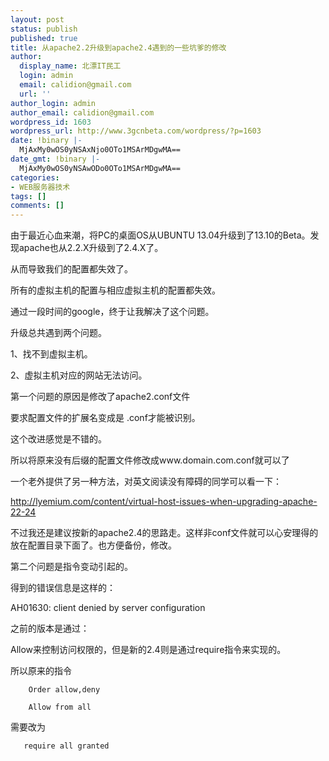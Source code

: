 ```yaml
---
layout: post
status: publish
published: true
title: 从apache2.2升级到apache2.4遇到的一些坑爹的修改
author:
  display_name: 北漂IT民工
  login: admin
  email: calidion@gmail.com
  url: ''
author_login: admin
author_email: calidion@gmail.com
wordpress_id: 1603
wordpress_url: http://www.3gcnbeta.com/wordpress/?p=1603
date: !binary |-
  MjAxMy0wOS0yNSAxNjo0OTo1MSArMDgwMA==
date_gmt: !binary |-
  MjAxMy0wOS0yNSAwODo0OTo1MSArMDgwMA==
categories:
- WEB服务器技术
tags: []
comments: []
---
```

由于最近心血来潮，将PC的桌面OS从UBUNTU 13.04升级到了13.10的Beta。发现apache也从2.2.X升级到了2.4.X了。

从而导致我们的配置都失效了。

所有的虚拟主机的配置与相应虚拟主机的配置都失效。

通过一段时间的google，终于让我解决了这个问题。

升级总共遇到两个问题。

1、找不到虚拟主机。

2、虚拟主机对应的网站无法访问。

第一个问题的原因是修改了apache2.conf文件

要求配置文件的扩展名变成是 .conf才能被识别。

这个改进感觉是不错的。

所以将原来没有后缀的配置文件修改成www.domain.com.conf就可以了

一个老外提供了另一种方法，对英文阅读没有障碍的同学可以看一下：

http://lyemium.com/content/virtual-host-issues-when-upgrading-apache-22-24

不过我还是建议按新的apache2.4的思路走。这样非conf文件就可以心安理得的放在配置目录下面了。也方便备份，修改。

第二个问题是指令变动引起的。

得到的错误信息是这样的：

AH01630: client denied by server configuration

之前的版本是通过：

Allow来控制访问权限的，但是新的2.4则是通过require指令来实现的。

所以原来的指令

```
    Order allow,deny

    Allow from all

```

需要改为

```
   require all granted

```
